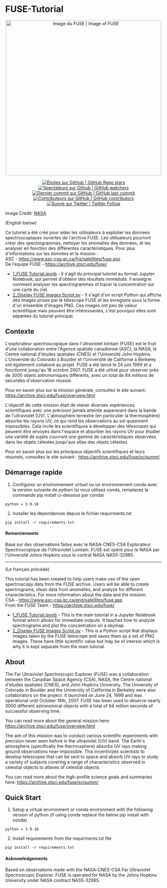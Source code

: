 # FUSE-Tutorial

<p align="center">
    <a href="https://www.asc-csa.gc.ca/eng/satellites/fuse.asp">
        <img alt="Image du FUSE | Image of FUSE" src="https://science.nasa.gov/wp-content/uploads/2023/06/192794main-fuse-20071018-hi.jpg?w=1536&format=webp" height="500">
        </a>
</p>

<p align="center">
    <a href="#stars">
        <img alt="Étoiles sur GitHub | GitHub Repo stars" src="https://img.shields.io/github/stars/asc-csa/FUSE-Tutorial">
    </a>
    <a href="#watchers">
        <img alt="Spectateurs sur Github | GitHub watchers" src="https://img.shields.io/github/watchers/asc-csa/FUSE-Tutorial">
    </a>
    <a href="https://github.com/asc-csa/FUSE-Tutorial/commits/main">
        <img alt="Dernier commit sur GitHub | GitHub last commit" src="https://img.shields.io/github/last-commit/asc-csa/FUSE-Tutorial">
    </a>
    <a href="https://github.com/asc-csa/FUSE-Tutorial/graphs/contributors">
        <img alt="Contributeurs sur GitHub | GitHub contributors" src="https://img.shields.io/github/contributors/asc-csa/FUSE-Tutorial">
    </a>
    <a href="https://twitter.com/intent/follow?screen_name=csa_asc">
        <img alt="Suivre sur Twitter | Twitter Follow" src="https://img.shields.io/twitter/follow/csa_asc?style=social">
    </a>
</p>

Image Credit: [NASA](https://science.nasa.gov/wp-content/uploads/2023/06/192794main-fuse-20071018-hi.jpg?w=1536&format=webp)

(English below)

Ce tutoriel a été créé pour aider les utilisateurs à exploiter les données spectroscopiques ouvertes de l'archive FUSE. Les utilisateurs pourront créer des spectrogrammes, nettoyer les anomalies des données, et les analyser en fonction des différentes caractéristiques. Pour plus d'informations sur les données et la mission : \
ASC - https://www.asc-csa.gc.ca/fra/satellites/fuse.asp \
De l'équipe FUSE - https://archive.stsci.edu/fuse/  

- [1_FUSE Tutorial.ipynb](https://github.com/asc-csa/FUSE-Tutorial/blob/main/code/FUSE%20Tutorial.ipynb) - Il s'agit du principal tutoriel au format Jupyter Notebook, qui permet d'obtenir des résultats immédiats. Il enseigne comment analyser les spectrogrammes et tracer la concentration sur une carte du ciel.
- [2_Display FUSE Images Script.py](https://github.com/asc-csa/FUSE-Tutorial/blob/main/code/Display%20FUSE%20Images%20Script.py) - Il s'agit d'un script Python qui affiche des images prises par le télescope FUSE et les enregistre sous la forme d'un ensemble d'images PNG. Ces images ont peu de valeur scientifique mais peuvent être intéressantes, c'est pourquoi elles sont séparées du tutoriel principal.

## Contexte
L'explorateur spectroscopique dans l'ultraviolet lointain (FUSE) est le fruit d'une collaboration entre l'Agence spatiale canadienne (ASC), la NASA, le Centre national d'études spatiales (CNES) et l'Université John Hopkins. L'Université du Colorado à Boulder et l'Université de Californie à Berkeley ont également collaboré au projet. FUSE a été lancé le 24 juin 1999 et a fonctionné jusqu'au 18 octobre 2007. FUSE a été utilisé pour observer près de 3000 objets astronomiques différents, avec un total de 64 millions de secondes d'observation réussie.  

Pour en savoir plus sur la mission générale, consultez le site suivant: https://archive.stsci.edu/fuse/overview.html  

L'objectif de cette mission était de mener diverses expériences scientifiques avec une précision jamais atteinte auparavant dans la bande de l'ultraviolet (UV). L'atmosphère terrestre (en particulier la thermosphère) absorbe les rayons UV, ce qui rend les observations au sol quasiment impossibles. Cela incite les scientifiques à développer des télescopes qui peuvent être envoyés dans l'espace et absorber les rayons UV pour étudier une variété de sujets couvrant une gamme de caractéristiques observées dans les objets célestes jusqu'aux atlas des objets célestes.  

Pour en savoir plus sur les principaux objectifs scientifiques et leurs résumés, consultez le site suivant : https://archive.stsci.edu/fuse/scisumm/  

## Démarrage rapide

1.	Configurez un environnement virtuel ou un environnement conda avec la version suivante de python (si vous utilisez conda, remplacez la commande pip install ci-dessous par conda) 
```
python = 3.9.18
```
2. Installer les dépendances depuis le fichier requirments.txt
```
pip install -r requirements.txt
```

#### Remerciements
Basé sur des observations faites avec le NASA-CNES-CSA Explorateur Spectroscopique de l'Ultraviolet Lointain. FUSE est opéré pour le NASA par l'Université Johns Hopkins sous le contrat NASA NAS5-32985.


---
(Le français précède) 

This tutorial has been created to help users make use of the open spectroscopy data from the FUSE archive. Users will be able to create spectrograms, clean data from anomalies, and analyze for different characteristics. For more information about the data and the mission: \
CSA -  https://www.asc-csa.gc.ca/eng/satellites/fuse.asp \
From the FUSE Team - https://archive.stsci.edu/fuse/

- [1_FUSE Tutorial.ipynb](https://github.com/asc-csa/FUSE-Tutorial/blob/main/code/FUSE%20Tutorial.ipynb) - This is the main tutorial in a Jupyter Notebook format which allows for immediate outputs. It teaches how to analyze spectrograms and plot the concentration on a skymap.
- [2_Display FUSE Images Script.py](https://github.com/asc-csa/FUSE-Tutorial/blob/main/code/Display%20FUSE%20Images%20Script.py) - This is a Python script that displays images taken by the FUSE telescope and saves them as a set of PNG images. These have little scientific value but may be of interest which is why it is kept separate from the main tutorial.

## About 
The Far Ultraviolet Spectroscopic Explorer (FUSE) was a collaboration between the Canadian Space Agency (CSA), NASA, the Centre national d'etudes spatiales (CNES), and John Hopkins University. The University of Colorado in Boulder and the University of California in Berkeley were also collaborators on the project. It launched on June 24, 1999 and was operational until October 18th, 2007. FUSE has been used to observe nearly 3000 different astronomical objects with a total of 64 million seconds of successful observing time.  

You can read more about the general mission here: https://archive.stsci.edu/fuse/overview.html  

The aim of this mission was to conduct various scientific experiments with precision never seen before in the ultraviolet (UV) band. The Earth's atmosphere (specifically the thermosphere) absorbs UV rays making ground observations near-impossible. This incentivizes scientists to develop telescopes that can be sent to space and absorb UV rays to study a variety of subjects covering a range of characteristics observed in celestial objects to atlases of celestial objects.  

You can read more about the high-profile science goals and summaries here: https://archive.stsci.edu/fuse/scisumm/  

## Quick Start

1.	Setup a virtual environment or conda environment with the following version of python (if using conda replace the below pip install with conda) 
```
python = 3.9.18
```
2.  Install requirements from the requirments.txt file 
```
pip install -r requirements.txt
```

#### Acknowledgements
Based on observations made with the NASA-CNES-CSA Far Ultraviolet Spectroscopic Explorer. FUSE is operated for NASA by the Johns Hopkins University under NASA contract NAS5-32985.

